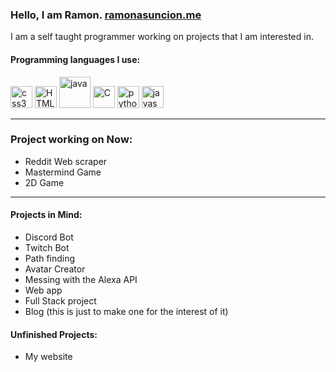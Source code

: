 ### Hello, I am Ramon. [ramonasuncion.me][website]

I am a self taught programmer working on projects that I am interested in.
<br/>

#### Programming languages I use:

<a href="https://devdocs.io/css/"><img src="https://i.ibb.co/L6ZzmwP/css3.png" alt="css3" border="0" width="35"></a>
<a href="https://developer.mozilla.org/en-US/docs/Learn/HTML/Introduction_to_HTML"><img src="https://i.ibb.co/kJcmZzy/HTML.png" alt="HTML" border="0" width="35"></a>
<a href="https://docs.oracle.com/en/java/javase/index.html"><img src="https://i.ibb.co/cv9FzYk/java.png" alt="java" border="0" width="50"></a>
<a href="https://docs.microsoft.com/en-us/dotnet/csharp/"><img src="https://i.ibb.co/QjLj5cV/C.png" alt="C" border="0" width="35"></a>
<a href="https://docs.python.org/3/"><img src="https://i.ibb.co/7v12DVh/python.png" alt="python" border="0" width="35"></a>
<a href="https://developer.mozilla.org/en-US/docs/Web/JavaScript"><img src="https://i.ibb.co/8z0V91d/javascript.png" alt="javascript" border="0" width="35"></a>
<br/>

---

### Project working on Now:

- Reddit Web scraper 
- Mastermind Game
- 2D Game 

---

#### Projects in Mind:

- Discord Bot 
- Twitch Bot 
- Path finding 
- Avatar Creator 
- Messing with the Alexa API 
- Web app
- Full Stack project 
- Blog (this is just to make one for the interest of it)

#### Unfinished Projects:

- My website

[website]: https://ramonasuncion.me
